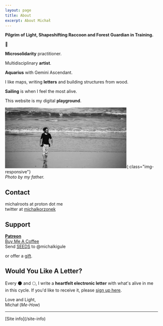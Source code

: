 ```yaml
---
layout: page
title: About
excerpt: About Michał
---
```


<b>Pilgrim of Light, Shapeshifting Raccoon and Forest Guardian in Training.</b>

🌳

**Microsolidarity** practitioner.

Multidisciplinary **artist**.

**Aquarius** with Gemini Ascendant.

I like maps, writing **letters** and building structures from wood. 

**Sailing** is when I feel the most alive.

This website is my digital **playground**.

![Michal Waves](/assets/michal-waves.jpg){:class="img-responsive"}<br>
*Photo by my father.*

## Contact

michalroots at proton dot me<br>
twitter at <a href="https://twitter.com/michalkorzonek" target="_blank"> michalkorzonek</a><br>

## Support 
<b><a href="https://www.patreon.com/michalkorzonek" target="blank">Patreon</a><br></b>
<a href="https://buymeacoffee.com/michalkorzonek" target="_blank">Buy Me A Coffee</a> <br>
Send <a href="https://joinseeds.earth/" target="_blank"> SEEDS</a> to @michalkigule

or offer a [gift](/gift).

## Would You Like A Letter?

Every 🌑 and 🌕, I write a **heartfelt electronic letter** with what's alive in me in this cycle. If you'd like to receive it, please <a href="https://michalkorzonek.substack.com" target="_blank">sign up here</a>.

Love and Light,<br>
Michał (*Me-How*)

<hr>
[Site info](/site-info)
